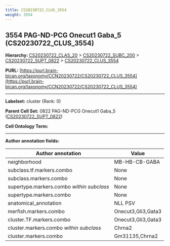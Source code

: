 ```yaml
---
title: CS20230722_CLUS_3554
weight: 3554
---
```

## 3554 PAG-ND-PCG Onecut1 Gaba_5 (CS20230722_CLUS_3554)
<b>Hierarchy: </b>
[CS20230722_CLAS_20](../CS20230722_CLAS_20) >
[CS20230722_SUBC_200](../CS20230722_SUBC_200) >
[CS20230722_SUPT_0822](../CS20230722_SUPT_0822) >
[CS20230722_CLUS_3554](../CS20230722_CLUS_3554)

**PURL:** [https://purl.brain-bican.org/taxonomy/CCN20230722/CS20230722_CLUS_3554](https://purl.brain-bican.org/taxonomy/CCN20230722/CS20230722_CLUS_3554)

---


**Labelset:** cluster (Rank: 0)

**Parent Cell Set:** 0822 PAG-ND-PCG Onecut1 Gaba_5 ([CS20230722_SUPT_0822](../CS20230722_SUPT_0822))



**Cell Ontology Term:** 

[MARKER GENES.]: #


---

[TRANSFERRED ANNOTATIONS.]: #


[AUTHOR ANNOTATION FIELDS.]: #


**Author annotation fields:**

| Author annotation | Value |
|-------------------|-------|
|neighborhood|MB-HB-CB-GABA|
|subclass.tf.markers.combo|None|
|subclass.markers.combo|None|
|supertype.markers.combo _within subclass_|None|
|supertype.markers.combo|None|
|anatomical_annotation|NLL PSV|
|merfish.markers.combo|Onecut3,Gli3,Gata3|
|cluster.TF.markers.combo|Onecut3,Gli3,Gata3|
|cluster.markers.combo _within subclass_|Chrna2|
|cluster.markers.combo|Gm31135,Chrna2|
